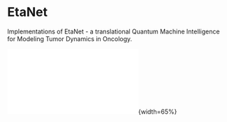 # EtaNet
Implementations of EtaNet - a translational Quantum Machine Intelligence for Modeling Tumor Dynamics in Oncology.

![Image Title](./figures/Final_GA.pdf){width=65%}

